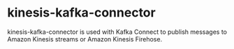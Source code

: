 # kinesis-kafka-connector
kinesis-kafka-connector is used with Kafka Connect to publish messages to Amazon Kinesis streams or Amazon Kinesis Firehose.
